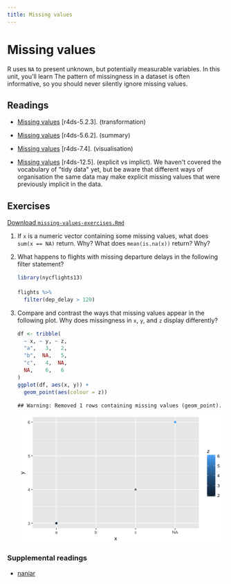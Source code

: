 ```yaml
---
title: Missing values
---
```


<!-- Generated automatically from missing-values.yml. Do not edit by hand -->

# Missing values

R uses `NA` to present unknown, but potentially measurable variables. In this
unit, you'll learn The pattern of missingness in a dataset is often
informative, so you should never silently ignore missing values.

## Readings

  * [Missing values](http://r4ds.had.co.nz/transform.html#missing-values) [r4ds-5.2.3].
    (transformation)

  * [Missing values](http://r4ds.had.co.nz/transform.html#missing-values-1) [r4ds-5.6.2].
    (summary)

  * [Missing values](http://r4ds.had.co.nz/exploratory-data-analysis.html#missing-values-2) [r4ds-7.4].
    (visualisation)

  * [Missing values](http://r4ds.had.co.nz/tidy-data.html#missing-values-3) [r4ds-12.5].
    (explicit vs implict). We haven't covered the vocabulary of "tidy data"
    yet, but be aware that different ways of organisation the same data may
    make explicit missing values that were previously implicit in the data.


## Exercises
[Download `missing-values-exercises.Rmd`](missing-values-exercises.Rmd)


1.  If `x` is a numeric vector containing some missing values, what does `sum(x == NA)` return. Why? What does `mean(is.na(x))` return? Why?

2.  What happens to flights with missing departure delays in the following filter statement?

    ``` r
    library(nycflights13)

    flights %>% 
      filter(dep_delay > 120)
    ```

3.  Compare and contrast the ways that missing values appear in the following plot. Why does missingness in `x`, `y`, and `z` display differently?

    ``` r
    df <- tribble(
      ~ x, ~ y, ~ z,
      "a",   3,   2,
      "b",  NA,   5,
      "c",   4,  NA,
      NA,    6,   6
    )
    ggplot(df, aes(x, y)) +
      geom_point(aes(colour = z))
    ```

        ## Warning: Removed 1 rows containing missing values (geom_point).

    ![](missing-values-exercises_files/figure-markdown_github/unnamed-chunk-2-1.png)

### Supplemental readings

* [naniar](supplements.html#naniar)


